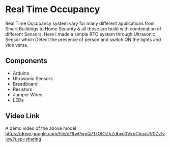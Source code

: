 # Real Time Occupancy
Real Time Occupancy system vary for many different applications from Smart Buildings to Home Security & all those are build with combination of different Sensors. 
Here I made a simple RTO system through Ultrasonic Sensor which Detect the presence of person and switch ON the lights and vice versa.

## Components
* Arduino
* Ultrasonic Sensors
* Breadboard
* Resistors
* Jumper Wires
* LEDs

## Video Link
A demo video of the above model
https://drive.google.com/file/d/1twPwpQ717OtOZbZdbxe0VknC5uxUV0Zv/view?usp=sharing
